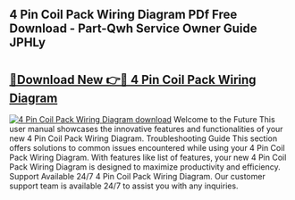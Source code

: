 ## 4 Pin Coil Pack Wiring Diagram PDf Free Download - Part-Qwh Service Owner Guide JPHLy

# <h2><a href="http://dfjwtr.blite.top/?on=4+Pin+Coil+Pack+Wiring+Diagram">🔗Download New 👉🔴 4 Pin Coil Pack Wiring Diagram</a></h2>

[![4 Pin Coil Pack Wiring Diagram download](https://i.imgur.com/lujVjoI.png)](http://dfjwtr.blite.top/?on=4+Pin+Coil+Pack+Wiring+Diagram)
Welcome to the Future This user manual showcases the innovative features and functionalities of your new 4 Pin Coil Pack Wiring Diagram. Troubleshooting Guide This section offers solutions to common issues encountered while using your 4 Pin Coil Pack Wiring Diagram. With features like list of features, your new 4 Pin Coil Pack Wiring Diagram is designed to maximize productivity and efficiency. Support Available 24/7 4 Pin Coil Pack Wiring Diagram. Our customer support team is available 24/7 to assist you with any inquiries.
